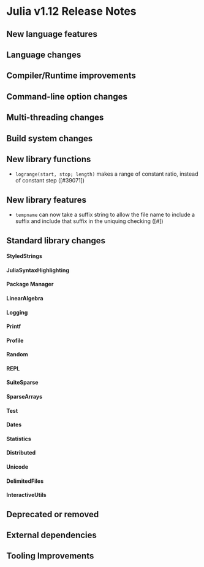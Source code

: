Julia v1.12 Release Notes
========================

New language features
---------------------

Language changes
----------------

Compiler/Runtime improvements
-----------------------------

Command-line option changes
---------------------------

Multi-threading changes
-----------------------

Build system changes
--------------------

New library functions
---------------------

* `logrange(start, stop; length)` makes a range of constant ratio, instead of constant step ([#39071])

New library features
--------------------

* `tempname` can now take a suffix string to allow the file name to include a suffix and include that suffix in
  the uniquing checking ([#])

Standard library changes
------------------------

#### StyledStrings

#### JuliaSyntaxHighlighting

#### Package Manager

#### LinearAlgebra

#### Logging

#### Printf

#### Profile

#### Random

#### REPL

#### SuiteSparse

#### SparseArrays

#### Test

#### Dates

#### Statistics

#### Distributed

#### Unicode

#### DelimitedFiles

#### InteractiveUtils

Deprecated or removed
---------------------

External dependencies
---------------------

Tooling Improvements
--------------------

<!--- generated by NEWS-update.jl: -->
